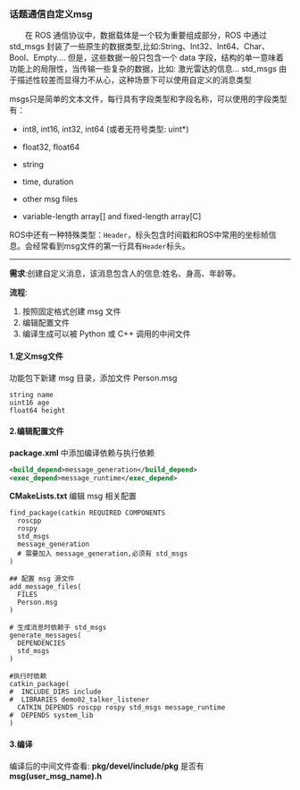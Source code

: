### 话题通信自定义msg
&emsp;&emsp;在 ROS 通信协议中，数据载体是一个较为重要组成部分，ROS 中通过 std_msgs 封装了一些原生的数据类型,比如:String、Int32、Int64、Char、Bool、Empty.... 但是，这些数据一般只包含一个 data 字段，结构的单一意味着功能上的局限性，当传输一些复杂的数据，比如: 激光雷达的信息... std_msgs 由于描述性较差而显得力不从心，这种场景下可以使用自定义的消息类型

msgs只是简单的文本文件，每行具有字段类型和字段名称，可以使用的字段类型有：

* int8, int16, int32, int64 (或者无符号类型: uint*)

* float32, float64

* string

* time, duration

* other msg files

* variable-length array[] and fixed-length array[C]

ROS中还有一种特殊类型：```Header```，标头包含时间戳和ROS中常用的坐标帧信息。会经常看到msg文件的第一行具有```Header```标头。

---
__需求__:创建自定义消息，该消息包含人的信息:姓名、身高、年龄等。

__流程__:

1. 按照固定格式创建 msg 文件
2. 编辑配置文件
3. 编译生成可以被 Python 或 C++ 调用的中间文件

#### 1.定义msg文件
功能包下新建 msg 目录，添加文件 Person.msg

```
string name
uint16 age
float64 height
```

#### 2.编辑配置文件
__package.xml__ 中添加编译依赖与执行依赖
```xml
<build_depend>message_generation</build_depend>
<exec_depend>message_runtime</exec_depend>
```

__CMakeLists.txt__ 编辑 msg 相关配置

```camke
find_package(catkin REQUIRED COMPONENTS
  roscpp
  rospy
  std_msgs
  message_generation
  # 需要加入 message_generation,必须有 std_msgs
)
```

```camke
## 配置 msg 源文件
add_message_files(
  FILES
  Person.msg
)
```

```camke
# 生成消息时依赖于 std_msgs
generate_messages(
  DEPENDENCIES
  std_msgs
)
```

```camke
#执行时依赖
catkin_package(
#  INCLUDE_DIRS include
#  LIBRARIES demo02_talker_listener
  CATKIN_DEPENDS roscpp rospy std_msgs message_runtime
#  DEPENDS system_lib
)
```

#### 3.编译
编译后的中间文件查看: __pkg/devel/include/pkg__ 是否有 __msg(user_msg_name).h__ 
